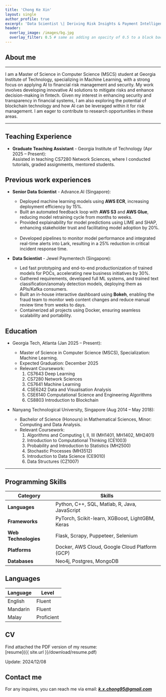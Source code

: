 ```yaml
---
title: 'Chong Ke Xin'
layout: single
author_profile: true
excerpt: 'Data Scientist \| Deriving Risk Insights & Payment Intelligence from Social and Transactional Data'
header:
  overlay_image: /images/bg.jpg
  overlay_filter: 0.5 # same as adding an opacity of 0.5 to a black background
---
```


## About me

---
I am a Master of Science in Computer Science (MSCS) student at Georgia Institute of Technology, specializing in Machine Learning, with a strong focus on applying AI to financial risk management and security. My work involves developing innovative AI solutions to mitigate risks and enhance decision-making in fintech. Given my interest in enhancing security and transparency in financial systems, I am also exploring the potential of blockchain technology and how AI can be leveraged within it for risk management. I am eager to contribute to research opportunities in these areas.

---

## Teaching Experience

- **Graduate Teaching Assistant** - Georgia Institute of Technology (Apr 2025 – Present):  
  Assisted in teaching CS7280 Network Sciences, where I conducted tutorials, graded assignments, mentored students.

## Previous work experiences

- **Senior Data Scientist** - Advance.AI (Singapore): 
  - Deployed machine learning models using **AWS ECR**, increasing deployment efficiency by 15%.    
  - Built an automated feedback loop with **AWS S3** and **AWS Glue**, reducing model retraining cycle from months to weeks.    
  - Provided explainability for model predictions using LIME and SHAP, enhancing stakeholder trust and facilitating model adoption by 20%.    
  - Developed pipelines to monitor model performance and integrated real-time alerts into Lark, resulting in a 25% reduction in critical incident response time.    


- **Data Scientist** - Jewel Paymentech (Singapore):  
  - Led fast prototyping and end-to-end productionization of trained models for POCs, accelerating new business initiatives by 30%.    
  - Gathered requirements, developed full ML systems, and trained text classification/anomaly detection models, deploying them as APIs/Kafka consumers.    
  - Built an in-house interactive dashboard using **Bokeh**, enabling the fraud team to monitor web content changes and reduce manual review time from weeks to days.
  - Containerized all projects using Docker, ensuring seamless scalability and portability.    


## Education

- Georgia Tech, Atlanta (Jan 2025 – Present):  
  - Master of Science in Computer Science (MSCS), Specialization: Machine Learning.
  - Expected Graduation: December 2025
  - Relevant Coursework: 
    1. CS7643 Deep Learning
    2. CS7280 Network Sciences
    3. CS7641 Machine Learning
    4. CSE6242 Data and Visualisation Analysis
    5. CSE6140 Computational Science and Engineering Algorithms
    6. CS8803 Introduction to Blockchain

- Nanyang Technological University, Singapore (Aug 2014 – May 2018):  
  - Bachelor of Science (Honours) in Mathematical Sciences, Minor: Computing and Data Analysis.
  - Relevant Coursework:
    1. Algorithms and Computing I, II, III (MH1401, MH1402, MH2401)    
    2. Introduction to Computational Thinking (CE1003)    
    3. Probability and Introduction to Statistics (MH2500)    
    4. Stochastic Processes (MH3512)    
    5. Introduction to Data Science (CE9010)    
    6. Data Structures (CZ1007)    

---

## Programming Skills

| **Category**        | **Skills**                                                              |
|---------------------|-------------------------------------------------------------------------|
| **Languages**       | Python, C++, SQL, Matlab, R, Java, JavaScript                           |
| **Frameworks**      | PyTorch, Scikit-learn, XGBoost, LightGBM, Keras                         |
| **Web Technologies**| Flask, Scrapy, Puppeteer, Selenium                                      |
| **Platforms**       | Docker, AWS Cloud, Google Cloud Platform (GCP)                          |
| **Databases**       | Neo4j, Postgres, MongoDB                                                |

## Languages

| Language | Level  |
|----------|--------|
| English  | Fluent |
| Mandarin | Fluent |
| Malay    | Proficient |

## CV

Find attached the PDF version of my resume:  
[resume]({{ site.url }}/download/resume.pdf) 

Update: 2024/12/08

## Contact me

For any inquires, you can reach me via email: **_[k.x.chong95@gmail.com](mailto:k.x.chong95@gmail.com)_**

